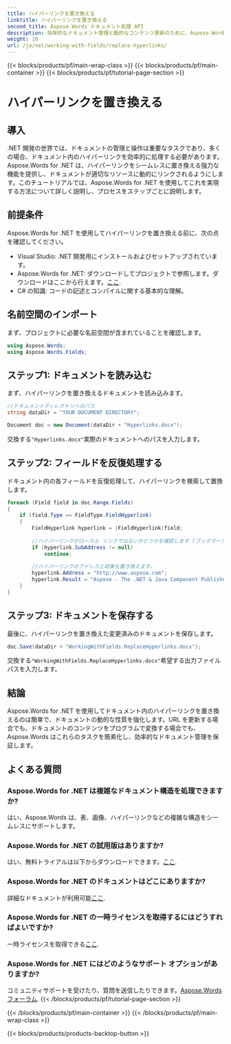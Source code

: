 ```yaml
---
title: ハイパーリンクを置き換える
linktitle: ハイパーリンクを置き換える
second_title: Aspose.Words ドキュメント処理 API
description: 効率的なドキュメント管理と動的なコンテンツ更新のために、Aspose.Words を使用して .NET ドキュメント内のハイパーリンクを置き換える方法を学習します。
weight: 10
url: /ja/net/working-with-fields/replace-hyperlinks/
---
```


{{< blocks/products/pf/main-wrap-class >}}
{{< blocks/products/pf/main-container >}}
{{< blocks/products/pf/tutorial-page-section >}}

# ハイパーリンクを置き換える

## 導入

.NET 開発の世界では、ドキュメントの管理と操作は重要なタスクであり、多くの場合、ドキュメント内のハイパーリンクを効率的に処理する必要があります。Aspose.Words for .NET は、ハイパーリンクをシームレスに置き換える強力な機能を提供し、ドキュメントが適切なリソースに動的にリンクされるようにします。このチュートリアルでは、Aspose.Words for .NET を使用してこれを実現する方法について詳しく説明し、プロセスをステップごとに説明します。

## 前提条件

Aspose.Words for .NET を使用してハイパーリンクを置き換える前に、次の点を確認してください。

- Visual Studio: .NET 開発用にインストールおよびセットアップされています。
-  Aspose.Words for .NET: ダウンロードしてプロジェクトで参照します。ダウンロードはここから行えます。[ここ](https://releases.aspose.com/words/net/).
- C# の知識: コードの記述とコンパイルに関する基本的な理解。

## 名前空間のインポート

まず、プロジェクトに必要な名前空間が含まれていることを確認します。

```csharp
using Aspose.Words;
using Aspose.Words.Fields;
```

## ステップ1: ドキュメントを読み込む

まず、ハイパーリンクを置き換えるドキュメントを読み込みます。

```csharp
//ドキュメントディレクトリへのパス
string dataDir = "YOUR DOCUMENT DIRECTORY";

Document doc = new Document(dataDir + "Hyperlinks.docx");
```

交換する`"Hyperlinks.docx"`実際のドキュメントへのパスを入力します。

## ステップ2: フィールドを反復処理する

ドキュメント内の各フィールドを反復処理して、ハイパーリンクを検索して置換します。

```csharp
foreach (Field field in doc.Range.Fields)
{
    if (field.Type == FieldType.FieldHyperlink)
    {
        FieldHyperlink hyperlink = (FieldHyperlink)field;
        
        //ハイパーリンクがローカル リンクではないかどうかを確認します (ブックマークは無視します)。
        if (hyperlink.SubAddress != null)
            continue;
        
        //ハイパーリンクのアドレスと結果を置き換えます。
        hyperlink.Address = "http://www.aspose.com";
        hyperlink.Result = "Aspose - The .NET & Java Component Publisher";
    }
}
```

## ステップ3: ドキュメントを保存する

最後に、ハイパーリンクを置き換えた変更済みのドキュメントを保存します。

```csharp
doc.Save(dataDir + "WorkingWithFields.ReplaceHyperlinks.docx");
```

交換する`"WorkingWithFields.ReplaceHyperlinks.docx"`希望する出力ファイル パスを入力します。

## 結論

Aspose.Words for .NET を使用してドキュメント内のハイパーリンクを置き換えるのは簡単で、ドキュメントの動的な性質を強化します。URL を更新する場合でも、ドキュメントのコンテンツをプログラムで変換する場合でも、Aspose.Words はこれらのタスクを簡素化し、効率的なドキュメント管理を保証します。

## よくある質問

### Aspose.Words for .NET は複雑なドキュメント構造を処理できますか?
はい、Aspose.Words は、表、画像、ハイパーリンクなどの複雑な構造をシームレスにサポートします。

### Aspose.Words for .NET の試用版はありますか?
はい、無料トライアルは以下からダウンロードできます。[ここ](https://releases.aspose.com/).

### Aspose.Words for .NET のドキュメントはどこにありますか?
詳細なドキュメントが利用可能[ここ](https://reference.aspose.com/words/net/).

### Aspose.Words for .NET の一時ライセンスを取得するにはどうすればよいですか?
一時ライセンスを取得できる[ここ](https://purchase.aspose.com/temporary-license/).

### Aspose.Words for .NET にはどのようなサポート オプションがありますか?
コミュニティサポートを受けたり、質問を送信したりできます。[Aspose.Words フォーラム](https://forum.aspose.com/c/words/8).
{{< /blocks/products/pf/tutorial-page-section >}}

{{< /blocks/products/pf/main-container >}}
{{< /blocks/products/pf/main-wrap-class >}}

{{< blocks/products/products-backtop-button >}}
